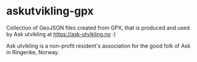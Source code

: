 # askutvikling-gpx

Collection of GeoJSON files created from GPX, that is produced and used by Ask utvikling at https://ask-utvikling.no :)

Ask utvikling is a non-profit resident's association for the good folk of Ask in Ringerike, Norway.
